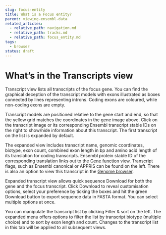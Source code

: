 ```yaml
---
slug: focus-entity
title: What is a Focus entity?
parent: viewing-ensembl-data
related_articles:
  - relative_path: navigation.md
  - relative_path: tracks.md
  - relative_path: focus_entity.md
tags:
  - browser
status: draft
---
```


# What’s in the Transcripts view
Transcript view lists all transcripts of the focus gene. You can find the graphical deception of the transcript models with exons illustrated as boxes connected by lines representing introns. Coding exons are coloured, while non-coding exons are empty.
 
Transcript models are positioned relative to the gene start and end, so that the yellow grid matches the coordinates in the gene image above. Click on the transcript image or its corresponding Ensembl transcript stable IDs on the right to show/hide information about this transcript. The first transcript on the list is expanded by default.
 
The expanded view includes transcript name, genomic coordinates, biotype, exon count, combined exon length in bp and amino acid length of its translation for coding transcripts. Ensembl protein stable ID of the corresponding translation links out to the [Gene function](gene-function.md) view. Transcript flags, such as Ensembl canonical or APPRIS can be found on the left. There is also an option to view this transcript in the [Genome browser](../genome-browser/browser.md). 
 
Expanded transcript view allows quick sequence Download for both the gene and the focus transcript. Click Download to reveal customisation options, select your preference by ticking the boxes and hit the green Download button to export sequence data in FASTA format. You can select multiple options at once.
 
You can manipulate the transcript list by clicking Filter & sort on the left. The expanded menu offers options to filter the list by transcript biotype (multiple choice) and to sort by exon length and count. Changes to the transcript list in this tab will be applied to all subsequent views.
